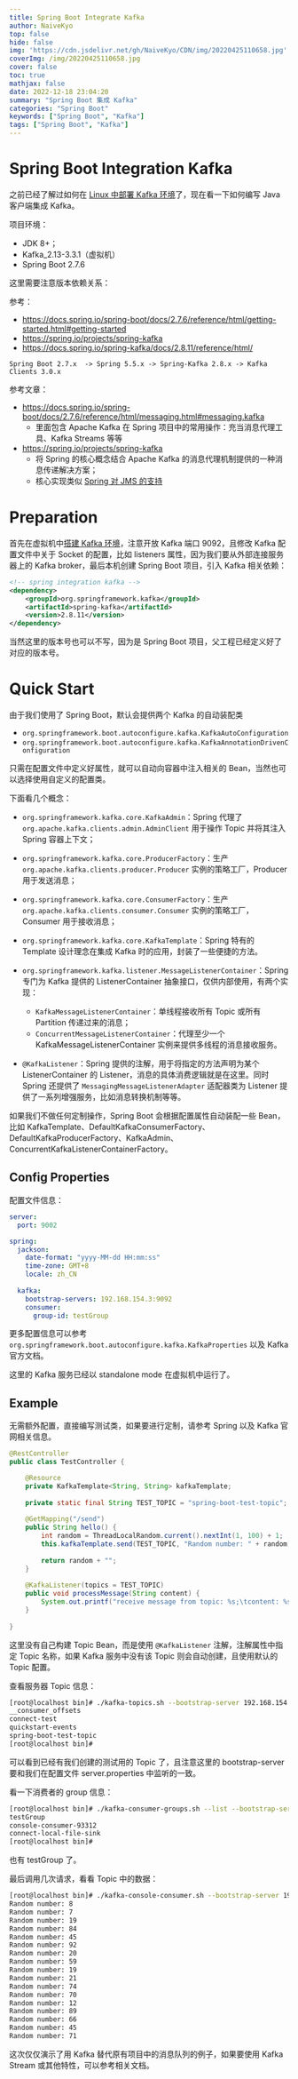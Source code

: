 ```yaml
---
title: Spring Boot Integrate Kafka
author: NaiveKyo
top: false
hide: false
img: 'https://cdn.jsdelivr.net/gh/NaiveKyo/CDN/img/20220425110658.jpg'
coverImg: /img/20220425110658.jpg
cover: false
toc: true
mathjax: false
date: 2022-12-18 23:04:20
summary: "Spring Boot 集成 Kafka"
categories: "Spring Boot"
keywords: ["Spring Boot", "Kafka"]
tags: ["Spring Boot", "Kafka"]
---
```


# Spring Boot Integration Kafka

之前已经了解过如何在 [Linux 中部署 Kafka 环境](https://naivekyo.github.io/2022/12/17/kafka-deployment-and-quick-start/)了，现在看一下如何编写 Java 客户端集成 Kafka。

项目环境：

- JDK 8+；
- Kafka_2.13-3.3.1（虚拟机）
- Spring Boot 2.7.6

这里需要注意版本依赖关系：

参考：

- https://docs.spring.io/spring-boot/docs/2.7.6/reference/html/getting-started.html#getting-started
- https://spring.io/projects/spring-kafka
- https://docs.spring.io/spring-kafka/docs/2.8.11/reference/html/

`Spring Boot 2.7.x  -> Spring 5.5.x -> Spring-Kafka 2.8.x -> Kafka Clients 3.0.x`

参考文章：

- https://docs.spring.io/spring-boot/docs/2.7.6/reference/html/messaging.html#messaging.kafka
  - 里面包含 Apache Kafka 在 Spring 项目中的常用操作：充当消息代理工具、Kafka Streams 等等
- https://spring.io/projects/spring-kafka
  - 将 Spring 的核心概念结合 Apache Kafka 的消息代理机制提供的一种消息传递解决方案；
  - 核心实现类似 [Spring 对 JMS 的支持](https://docs.spring.io/spring-framework/docs/5.2.22.RELEASE/spring-framework-reference/integration.html#jms)

# Preparation

首先在虚拟机中[搭建 Kafka 环境](https://naivekyo.github.io/2022/12/17/kafka-deployment-and-quick-start/)，注意开放 Kafka 端口 9092，且修改 Kafka 配置文件中关于 Socket 的配置，比如 listeners 属性，因为我们要从外部连接服务器上的 Kafka broker，最后本机创建 Spring Boot 项目，引入 Kafka 相关依赖：

```xml
<!-- spring integration kafka -->
<dependency>
    <groupId>org.springframework.kafka</groupId>
    <artifactId>spring-kafka</artifactId>
    <version>2.8.11</version>
</dependency>
```

当然这里的版本号也可以不写，因为是 Spring Boot 项目，父工程已经定义好了对应的版本号。

# Quick Start

由于我们使用了 Spring Boot，默认会提供两个 Kafka 的自动装配类

- `org.springframework.boot.autoconfigure.kafka.KafkaAutoConfiguration`
- `org.springframework.boot.autoconfigure.kafka.KafkaAnnotationDrivenConfiguration`

只需在配置文件中定义好属性，就可以自动向容器中注入相关的 Bean，当然也可以选择使用自定义的配置类。

下面看几个概念：

- `org.springframework.kafka.core.KafkaAdmin`：Spring 代理了 `org.apache.kafka.clients.admin.AdminClient` 用于操作 Topic 并将其注入 Spring 容器上下文；
- `org.springframework.kafka.core.ProducerFactory`：生产 `org.apache.kafka.clients.producer.Producer` 实例的策略工厂，Producer 用于发送消息；
- `org.springframework.kafka.core.ConsumerFactory`：生产 `org.apache.kafka.clients.consumer.Consumer` 实例的策略工厂，Consumer 用于接收消息；
- `org.springframework.kafka.core.KafkaTemplate`：Spring 特有的 Template 设计理念在集成 Kafka 时的应用，封装了一些便捷的方法。

- `org.springframework.kafka.listener.MessageListenerContainer`：Spring 专门为 Kafka 提供的 ListenerContainer 抽象接口，仅供内部使用，有两个实现：
  - `KafkaMessageListenerContainer`：单线程接收所有 Topic 或所有 Partition 传递过来的消息； 
  - `ConcurrentMessageListenerContainer`：代理至少一个 KafkaMessageListenerContainer 实例来提供多线程的消息接收服务。
- `@KafkaListener`：Spring 提供的注解，用于将指定的方法声明为某个 ListenerContainer 的 Listener，消息的具体消费逻辑就是在这里。同时 Spring 还提供了 `MessagingMessageListenerAdapter` 适配器类为 Listener 提供了一系列增强服务，比如消息转换机制等等。

如果我们不做任何定制操作，Spring Boot 会根据配置属性自动装配一些 Bean，比如 KafkaTemplate、DefaultKafkaConsumerFactory、DefaultKafkaProducerFactory、KafkaAdmin、ConcurrentKafkaListenerContainerFactory。

## Config Properties

配置文件信息：

```yml
server:
  port: 9002

spring:
  jackson:
    date-format: "yyyy-MM-dd HH:mm:ss"
    time-zone: GMT+8
    locale: zh_CN
    
  kafka:
    bootstrap-servers: 192.168.154.3:9092
    consumer:
      group-id: testGroup
```

更多配置信息可以参考 `org.springframework.boot.autoconfigure.kafka.KafkaProperties` 以及 Kafka 官方文档。

这里的 Kafka 服务已经以 standalone mode 在虚拟机中运行了。

## Example

无需额外配置，直接编写测试类，如果要进行定制，请参考 Spring 以及 Kafka 官网相关信息。

```java
@RestController
public class TestController {

    @Resource
    private KafkaTemplate<String, String> kafkaTemplate;
    
    private static final String TEST_TOPIC = "spring-boot-test-topic";
    
    @GetMapping("/send")
    public String hello() {
        int random = ThreadLocalRandom.current().nextInt(1, 100) + 1;
        this.kafkaTemplate.send(TEST_TOPIC, "Random number: " + random);
        
        return random + "";
    }
    
    @KafkaListener(topics = TEST_TOPIC)
    public void processMessage(String content) {
        System.out.printf("receive message from topic: %s;\tcontent: %s\n", TEST_TOPIC, content);
    }
    
}
```

这里没有自己构建 Topic Bean，而是使用 `@KafkaListener` 注解，注解属性中指定 Topic 名称，如果 Kafka 服务中没有该 Topic 则会自动创建，且使用默认的 Topic 配置。

查看服务器 Topic 信息：

```bash
[root@localhost bin]# ./kafka-topics.sh --bootstrap-server 192.168.154.3:9092 --list
__consumer_offsets
connect-test
quickstart-events
spring-boot-test-topic
[root@localhost bin]#
```

可以看到已经有我们创建的测试用的 Topic 了，且注意这里的 bootstrap-server 要和我们在配置文件 server.properties 中监听的一致。

看一下消费者的 group 信息：

```bash
[root@localhost bin]# ./kafka-consumer-groups.sh --list --bootstrap-server 192.168.154.3:9092
testGroup
console-consumer-93312
connect-local-file-sink
[root@localhost bin]#
```

也有 testGroup 了。

最后调用几次请求，看看 Topic 中的数据：

```bash
[root@localhost bin]# ./kafka-console-consumer.sh --bootstrap-server 192.168.154.3:9092 --topic spring-boot-test-topic --from-beginning
Random number: 8
Random number: 7
Random number: 19
Random number: 84
Random number: 45
Random number: 92
Random number: 20
Random number: 59
Random number: 19
Random number: 21
Random number: 74
Random number: 70
Random number: 12
Random number: 89
Random number: 66
Random number: 45
Random number: 71
```

这次仅仅演示了用 Kafka 替代原有项目中的消息队列的例子，如果要使用 Kafka Stream 或其他特性，可以参考相关文档。